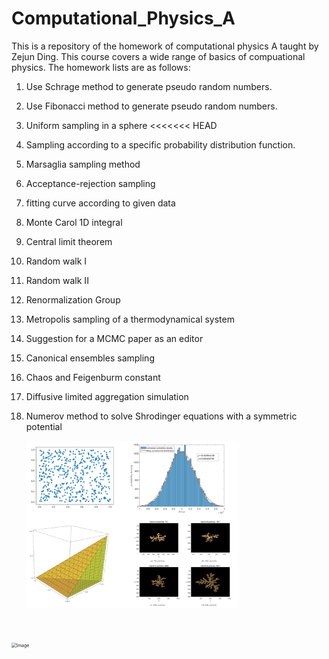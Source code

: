 # Computational_Physics_A
This is a repository of the homework of computational physics A taught by Zejun Ding.
This course covers a wide range of basics of compuational physics. The homework lists are as follows:

1. Use Schrage method to generate pseudo random numbers.
2. Use Fibonacci method to generate pseudo random numbers.
3. Uniform sampling in a sphere
<<<<<<< HEAD
4. Sampling according to a specific probability distribution function.
5. Marsaglia sampling method
6. Acceptance-rejection sampling
7. fitting curve according to given data
8. Monte Carol 1D integral
9. Central limit theorem
10. Random walk I
11. Random walk II
12. Renormalization Group
13. Metropolis sampling of a thermodynamical system
14. Suggestion for a MCMC paper as an editor
15. Canonical ensembles sampling
16. Chaos and Feigenburm constant
17. Diffusive limited aggregation simulation
18. Numerov method to solve Shrodinger equations with a symmetric potential 

    ​															<img src="https://github.com/kaizewang/Computational_Physics_A/raw/master/pictures/display.png" alt="Image" style="zoom: 33%;" />     

​         

<img src="https://github.com/kaizewang/Computational_Physics_A/raw/master/pictures/rw.gif" alt="Image" style="zoom: 50%;" />

